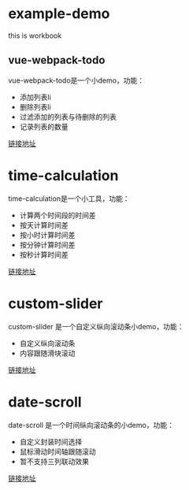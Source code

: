 # example-demo

this is workbook

## vue-webpack-todo

vue-webpack-todo是一个小demo，功能：

- 添加列表li
- 删除列表li
- 过滤添加的列表与待删除的列表
- 记录列表的数量

[链接地址](https://lidengkedev.github.io/example-demo/vue-webpack-todo/dist/)

# time-calculation

time-calculation是一个小工具，功能：

- 计算两个时间段的时间差
- 按天计算时间差
- 按小时计算时间差
- 按分钟计算时间差
- 按秒计算时间差

[链接地址](https://lidengkedev.github.io/example-demo/time-calculation/)

# custom-slider

custom-slider 是一个自定义纵向滚动条小demo，功能：

- 自定义纵向滚动条
- 内容跟随滑块滚动

[链接地址](https://lidengkedev.github.io/example-demo/custom-slider/)

# date-scroll

date-scroll 是一个时间纵向滚动条的小demo，功能：

- 自定义封装时间选择
- 鼠标滑动时间轴跟随滚动
- 暂不支持三列联动效果

[链接地址](https://lidengkedev.github.io/example-demo/date-scroll/)
